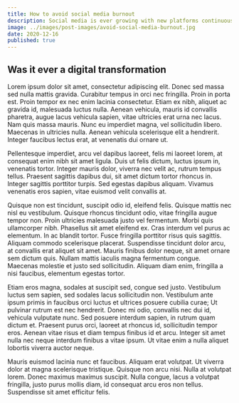 ```yaml
---
title: How to avoid social media burnout
description: Social media is ever growing with new platforms continuously starting up. How do you choose which ones you should focus on and how many should you devote time too.
image: ../images/post-images/avoid-social-media-burnout.jpg
date: 2020-12-16
published: true
---
```


## Was it ever a digital transformation

Lorem ipsum dolor sit amet, consectetur adipiscing elit. Donec sed massa sed nulla mattis gravida. Curabitur tempus in orci nec fringilla. Proin in porta est. Proin tempor ex nec enim lacinia consectetur. Etiam ex nibh, aliquet ac gravida id, malesuada luctus nulla. Aenean vehicula, mauris id convallis pharetra, augue lacus vehicula sapien, vitae ultricies erat urna nec lacus. Nam quis massa mauris. Nunc eu imperdiet magna, vel sollicitudin libero. Maecenas in ultricies nulla. Aenean vehicula scelerisque elit a hendrerit. Integer faucibus lectus erat, at venenatis dui ornare ut.

Pellentesque imperdiet, arcu vel dapibus laoreet, felis mi laoreet lorem, at consequat enim nibh sit amet ligula. Duis ut felis dictum, luctus ipsum in, venenatis tortor. Integer mauris dolor, viverra nec velit ac, rutrum tempus tellus. Praesent sagittis dapibus dui, sit amet dictum tortor rhoncus in. Integer sagittis porttitor turpis. Sed egestas dapibus aliquam. Vivamus venenatis eros sapien, vitae euismod velit convallis at.

Quisque non est tincidunt, suscipit odio id, eleifend felis. Quisque mattis nec nisl eu vestibulum. Quisque rhoncus tincidunt odio, vitae fringilla augue tempor non. Proin ultricies malesuada justo vel fermentum. Morbi quis ullamcorper nibh. Phasellus sit amet eleifend ex. Cras interdum vel purus ac elementum. In ac blandit tortor. Fusce fringilla porttitor risus quis sagittis. Aliquam commodo scelerisque placerat. Suspendisse tincidunt dolor arcu, at convallis erat aliquet sit amet. Mauris finibus dolor neque, sit amet ornare sem dictum quis. Nullam mattis iaculis magna fermentum congue. Maecenas molestie et justo sed sollicitudin. Aliquam diam enim, fringilla a nisi faucibus, elementum egestas tortor.

Etiam eros magna, sodales at suscipit sed, congue sed justo. Vestibulum luctus sem sapien, sed sodales lacus sollicitudin non. Vestibulum ante ipsum primis in faucibus orci luctus et ultrices posuere cubilia curae; Ut pulvinar rutrum est nec hendrerit. Donec mi odio, convallis nec dui id, vehicula vulputate nunc. Sed posuere interdum sapien, in rutrum quam dictum et. Praesent purus orci, laoreet at rhoncus id, sollicitudin tempor eros. Aenean vitae risus et diam tempus finibus id et arcu. Integer sit amet nulla nec neque interdum finibus a vitae ipsum. Ut vitae enim a nulla aliquet lobortis viverra auctor neque.

Mauris euismod lacinia nunc et faucibus. Aliquam erat volutpat. Ut viverra dolor at magna scelerisque tristique. Quisque non arcu nisi. Nulla at volutpat lorem. Donec maximus maximus suscipit. Nulla congue, lacus a volutpat fringilla, justo purus mollis diam, id consequat arcu eros non tellus. Suspendisse sit amet efficitur felis.